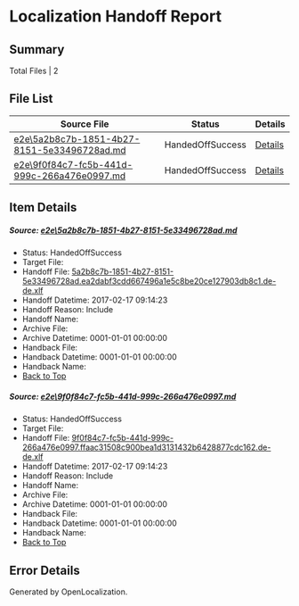 # <a name='report-top'></a> Localization Handoff Report

## Summary
 Total Files | 2

## File List
 Source File | Status | Details 
 ----------- | ------ | ------- 
 [e2e\5a2b8c7b-1851-4b27-8151-5e33496728ad.md](https://github.com/OpenLocalizationTestOrg/ol-test0/blob/26e5d7711ec1573b2d94766b36047a695e19913f/e2e/5a2b8c7b-1851-4b27-8151-5e33496728ad.md) | HandedOffSuccess | [Details](#b1f969fa87fc9202259feb8dfde10eb911d12fb01)
 [e2e\9f0f84c7-fc5b-441d-999c-266a476e0997.md](https://github.com/OpenLocalizationTestOrg/ol-test0/blob/26e5d7711ec1573b2d94766b36047a695e19913f/e2e/9f0f84c7-fc5b-441d-999c-266a476e0997.md) | HandedOffSuccess | [Details](#75c02891ce68244cbba1cd7acea995064032fb4e2)

## Item Details
##### <a name='b1f969fa87fc9202259feb8dfde10eb911d12fb01'></a> Source: [e2e\5a2b8c7b-1851-4b27-8151-5e33496728ad.md](https://github.com/OpenLocalizationTestOrg/ol-test0/blob/26e5d7711ec1573b2d94766b36047a695e19913f/e2e/5a2b8c7b-1851-4b27-8151-5e33496728ad.md)
* Status: HandedOffSuccess
* Target File: 
* Handoff File: [5a2b8c7b-1851-4b27-8151-5e33496728ad.ea2dabf3cdd667496a1e5c8be20ce127903db8c1.de-de.xlf](https://github.com/OpenLocalizationTestOrg/ol-test4-handoff/blob/67110fa0364f05ba673ec0b9cd82fbfcc02fe9de/ol-handoff/OpenLocalizationTestOrg/ol-test4-dede/xinjiang/ht/5a2b8c7b-1851-4b27-8151-5e33496728ad.ea2dabf3cdd667496a1e5c8be20ce127903db8c1.de-de.xlf)
* Handoff Datetime: 2017-02-17 09:14:23
* Handoff Reason: Include
* Handoff Name: 
* Archive File: 
* Archive Datetime: 0001-01-01 00:00:00
* Handback File: 
* Handback Datetime: 0001-01-01 00:00:00
* Handback Name: 
* [Back to Top](#report-top)

##### <a name='75c02891ce68244cbba1cd7acea995064032fb4e2'></a> Source: [e2e\9f0f84c7-fc5b-441d-999c-266a476e0997.md](https://github.com/OpenLocalizationTestOrg/ol-test0/blob/26e5d7711ec1573b2d94766b36047a695e19913f/e2e/9f0f84c7-fc5b-441d-999c-266a476e0997.md)
* Status: HandedOffSuccess
* Target File: 
* Handoff File: [9f0f84c7-fc5b-441d-999c-266a476e0997.ffaac31508c900bea1d3131432b6428877cdc162.de-de.xlf](https://github.com/OpenLocalizationTestOrg/ol-test4-handoff/blob/67110fa0364f05ba673ec0b9cd82fbfcc02fe9de/ol-handoff/OpenLocalizationTestOrg/ol-test4-dede/xinjiang/ht/9f0f84c7-fc5b-441d-999c-266a476e0997.ffaac31508c900bea1d3131432b6428877cdc162.de-de.xlf)
* Handoff Datetime: 2017-02-17 09:14:23
* Handoff Reason: Include
* Handoff Name: 
* Archive File: 
* Archive Datetime: 0001-01-01 00:00:00
* Handback File: 
* Handback Datetime: 0001-01-01 00:00:00
* Handback Name: 
* [Back to Top](#report-top)


## Error Details

Generated by OpenLocalization.
